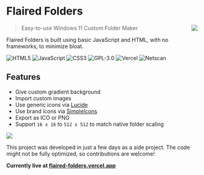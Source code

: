 # Flaired Folders

> <img src="https://flaired-folders.vercel.app/assets/favicon/96x.png" align="right" />
> Easy-to-use Windows 11 Custom Folder Maker

Flaired Folders is built using basic JavaScript and HTML, with no frameworks, to minimize bloat.

![HTML5](https://img.shields.io/badge/HTML5-E34F26?style=for-the-badge&logo=html5&logoColor=white)
![JavaScript](https://img.shields.io/badge/JavaScript-323330?style=for-the-badge&logo=javascript&logoColor=F7DF1E)
![CSS3](https://img.shields.io/badge/CSS3-1572B6?style=for-the-badge&logo=css3&logoColor=white)
![GPL-3.0](https://img.shields.io/badge/GPL--3.0-red?style=for-the-badge)
![Vercel](https://img.shields.io/badge/Vercel-000000?style=for-the-badge&logo=vercel&logoColor=white)
![Netscan](https://madsenworld.dk/anigif/browsers/netscani.gif)

## Features

- Give custom gradient background
- Import custom images
- Use generic icons via [Lucide](https://lucide.dev)
- Use brand icons via [SimpleIcons](https://simpleicons.org/)
- Export as ICO or PNG
- Support `16 x 16` to `512 x 512` to match native folder scaling

<img src="https://flaired-folders.vercel.app/assets/example.png" align="center" />

This project was developed in just a few days as a side project. The code might not be fully optimized, so contributions are welcome!

**Currently live at [flaired-folders.vercel.app](https://flaired-folders.vercel.app)**
